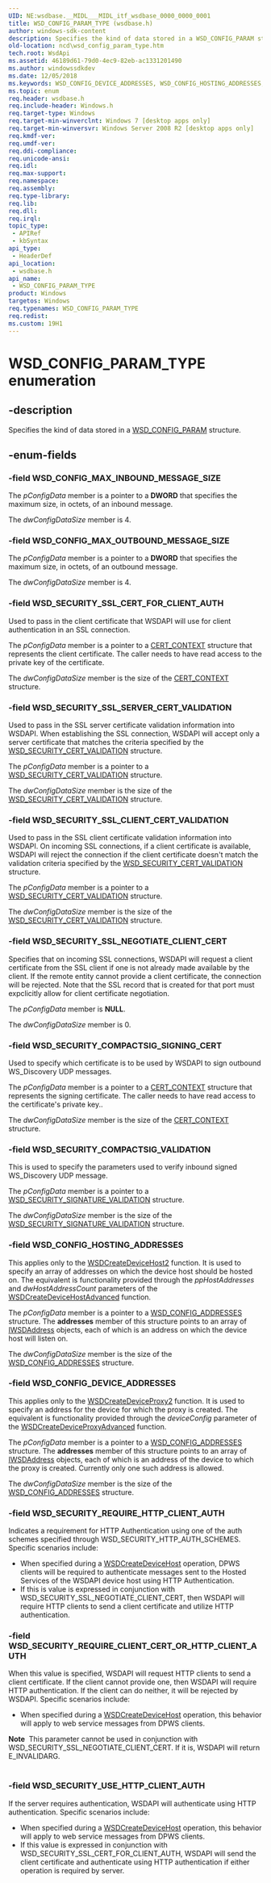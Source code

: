 ```yaml
---
UID: NE:wsdbase.__MIDL___MIDL_itf_wsdbase_0000_0000_0001
title: WSD_CONFIG_PARAM_TYPE (wsdbase.h)
author: windows-sdk-content
description: Specifies the kind of data stored in a WSD_CONFIG_PARAM structure.
old-location: ncd\wsd_config_param_type.htm
tech.root: WsdApi
ms.assetid: 46189d61-79d0-4ec9-82eb-ac1331201490
ms.author: windowssdkdev
ms.date: 12/05/2018
ms.keywords: WSD_CONFIG_DEVICE_ADDRESSES, WSD_CONFIG_HOSTING_ADDRESSES, WSD_CONFIG_MAX_INBOUND_MESSAGE_SIZE, WSD_CONFIG_MAX_OUTBOUND_MESSAGE_SIZE, WSD_CONFIG_PARAM_TYPE, WSD_CONFIG_PARAM_TYPE enumeration, WSD_SECURITY_COMPACTSIG_SIGNING_CERT, WSD_SECURITY_COMPACTSIG_VALIDATION, WSD_SECURITY_REQUIRE_CLIENT_CERT_OR_HTTP_CLIENT_AUTH, WSD_SECURITY_REQUIRE_HTTP_CLIENT_AUTH, WSD_SECURITY_SSL_CERT_FOR_CLIENT_AUTH, WSD_SECURITY_SSL_CLIENT_CERT_VALIDATION, WSD_SECURITY_SSL_NEGOTIATE_CLIENT_CERT, WSD_SECURITY_SSL_SERVER_CERT_VALIDATION, WSD_SECURITY_USE_HTTP_CLIENT_AUTH, ncd.wsd_config_param_type, wsdbase/WSD_CONFIG_DEVICE_ADDRESSES, wsdbase/WSD_CONFIG_HOSTING_ADDRESSES, wsdbase/WSD_CONFIG_MAX_INBOUND_MESSAGE_SIZE, wsdbase/WSD_CONFIG_MAX_OUTBOUND_MESSAGE_SIZE, wsdbase/WSD_CONFIG_PARAM_TYPE, wsdbase/WSD_SECURITY_COMPACTSIG_SIGNING_CERT, wsdbase/WSD_SECURITY_COMPACTSIG_VALIDATION, wsdbase/WSD_SECURITY_REQUIRE_CLIENT_CERT_OR_HTTP_CLIENT_AUTH, wsdbase/WSD_SECURITY_REQUIRE_HTTP_CLIENT_AUTH, wsdbase/WSD_SECURITY_SSL_CERT_FOR_CLIENT_AUTH, wsdbase/WSD_SECURITY_SSL_CLIENT_CERT_VALIDATION, wsdbase/WSD_SECURITY_SSL_NEGOTIATE_CLIENT_CERT, wsdbase/WSD_SECURITY_SSL_SERVER_CERT_VALIDATION, wsdbase/WSD_SECURITY_USE_HTTP_CLIENT_AUTH
ms.topic: enum
req.header: wsdbase.h
req.include-header: Windows.h
req.target-type: Windows
req.target-min-winverclnt: Windows 7 [desktop apps only]
req.target-min-winversvr: Windows Server 2008 R2 [desktop apps only]
req.kmdf-ver: 
req.umdf-ver: 
req.ddi-compliance: 
req.unicode-ansi: 
req.idl: 
req.max-support: 
req.namespace: 
req.assembly: 
req.type-library: 
req.lib: 
req.dll: 
req.irql: 
topic_type:
 - APIRef
 - kbSyntax
api_type:
 - HeaderDef
api_location:
 - wsdbase.h
api_name:
 - WSD_CONFIG_PARAM_TYPE
product: Windows
targetos: Windows
req.typenames: WSD_CONFIG_PARAM_TYPE
req.redist: 
ms.custom: 19H1
---
```


# WSD_CONFIG_PARAM_TYPE enumeration


## -description


Specifies the kind of data stored in a 
    <a href="https://docs.microsoft.com/windows/desktop/api/wsdbase/ns-wsdbase-_wsd_config_param">WSD_CONFIG_PARAM</a> structure.


## -enum-fields




### -field WSD_CONFIG_MAX_INBOUND_MESSAGE_SIZE

The <i>pConfigData</i> member is a pointer to a <b>DWORD</b> that specifies the maximum size,  in octets, of an inbound message.

The <i>dwConfigDataSize</i> member is 4.


### -field WSD_CONFIG_MAX_OUTBOUND_MESSAGE_SIZE

The <i>pConfigData</i> member is a pointer to a <b>DWORD</b> that specifies the maximum size, in octets, of an outbound message.

The <i>dwConfigDataSize</i> member is 4.


### -field WSD_SECURITY_SSL_CERT_FOR_CLIENT_AUTH

Used to pass in the client certificate that WSDAPI will use for client authentication in an SSL connection.

The <i>pConfigData</i> member is a pointer to a  <a href="https://docs.microsoft.com/windows/desktop/api/wincrypt/ns-wincrypt-_cert_context">CERT_CONTEXT</a> structure that represents the client certificate.  The caller needs to have read access to the private key of the certificate.

The <i>dwConfigDataSize</i> member is the size of the <a href="https://docs.microsoft.com/windows/desktop/api/wincrypt/ns-wincrypt-_cert_context">CERT_CONTEXT</a> structure.


### -field WSD_SECURITY_SSL_SERVER_CERT_VALIDATION

Used to pass in the SSL server certificate validation information into WSDAPI.  When establishing the SSL connection, WSDAPI will accept only a server certificate that matches the criteria specified by the <a href="https://docs.microsoft.com/windows/desktop/api/wsdbase/ns-wsdbase-_wsd_security_cert_validation">WSD_SECURITY_CERT_VALIDATION</a> structure.

The <i>pConfigData</i> member is a pointer to a <a href="https://docs.microsoft.com/windows/desktop/api/wsdbase/ns-wsdbase-_wsd_security_cert_validation">WSD_SECURITY_CERT_VALIDATION</a> structure.

The <i>dwConfigDataSize</i> member is the size of the <a href="https://docs.microsoft.com/windows/desktop/api/wsdbase/ns-wsdbase-_wsd_security_cert_validation">WSD_SECURITY_CERT_VALIDATION</a> structure.


### -field WSD_SECURITY_SSL_CLIENT_CERT_VALIDATION

Used to pass in the SSL client certificate validation information into WSDAPI.  On incoming SSL connections, if a client certificate is available, WSDAPI will reject the connection if the client certificate doesn't match the validation criteria specified by the <a href="https://docs.microsoft.com/windows/desktop/api/wsdbase/ns-wsdbase-_wsd_security_cert_validation">WSD_SECURITY_CERT_VALIDATION</a> structure.

The <i>pConfigData</i> member is a pointer to a <a href="https://docs.microsoft.com/windows/desktop/api/wsdbase/ns-wsdbase-_wsd_security_cert_validation">WSD_SECURITY_CERT_VALIDATION</a> structure.

The <i>dwConfigDataSize</i> member is the size of the <a href="https://docs.microsoft.com/windows/desktop/api/wsdbase/ns-wsdbase-_wsd_security_cert_validation">WSD_SECURITY_CERT_VALIDATION</a> structure.


### -field WSD_SECURITY_SSL_NEGOTIATE_CLIENT_CERT

Specifies that on incoming SSL connections, WSDAPI  will request a client certificate from the SSL client if one is not already made available by the client.  If the remote entity cannot provide a client certificate, the connection will be rejected.  Note that the SSL record that is created for that port must expclicitly allow for client certificate negotiation.

The <i>pConfigData</i> member is <b>NULL</b>.

The <i>dwConfigDataSize</i> member is 0.


### -field WSD_SECURITY_COMPACTSIG_SIGNING_CERT

Used to specify which certificate is to be used by WSDAPI to sign outbound WS_Discovery UDP messages.

The <i>pConfigData</i> member is a                                            pointer to a <a href="https://docs.microsoft.com/windows/desktop/api/wincrypt/ns-wincrypt-_cert_context">CERT_CONTEXT</a> structure  that represents the signing certificate.  The caller needs to have read access to the certificate's private key..

The <i>dwConfigDataSize</i> member is the size of the <a href="https://docs.microsoft.com/windows/desktop/api/wincrypt/ns-wincrypt-_cert_context">CERT_CONTEXT</a> structure.


### -field WSD_SECURITY_COMPACTSIG_VALIDATION

This is used to specify the parameters used to verify inbound signed WS_Discovery UDP message.

The <i>pConfigData</i> member is a                                            pointer to a <a href="https://docs.microsoft.com/windows/desktop/api/wsdbase/ns-wsdbase-_wsd_security_signature_validation">WSD_SECURITY_SIGNATURE_VALIDATION</a> structure.

The <i>dwConfigDataSize</i> member is the size of the <a href="https://docs.microsoft.com/windows/desktop/api/wsdbase/ns-wsdbase-_wsd_security_signature_validation">WSD_SECURITY_SIGNATURE_VALIDATION</a> structure.


### -field WSD_CONFIG_HOSTING_ADDRESSES

This applies only to the <a href="https://docs.microsoft.com/windows/desktop/api/wsdhost/nf-wsdhost-wsdcreatedevicehost2">WSDCreateDeviceHost2</a> function.  It is used to specify an array of addresses on which the device host should be hosted on.  The equivalent is functionality provided through the <i>ppHostAddresses</i> and <i>dwHostAddressCount</i> parameters of the <a href="https://docs.microsoft.com/windows/desktop/api/wsdhost/nf-wsdhost-wsdcreatedevicehostadvanced">WSDCreateDeviceHostAdvanced</a> function.

The <i>pConfigData</i> member is a                                            pointer to a <a href="https://docs.microsoft.com/windows/desktop/api/wsdbase/ns-wsdbase-_wsd_config_addresses">WSD_CONFIG_ADDRESSES</a> structure.  The <b>addresses</b> member of this structure points to an array of <a href="https://docs.microsoft.com/windows/desktop/api/wsdbase/nn-wsdbase-iwsdaddress">IWSDAddress</a> objects, each of which is an address on which the device host will listen on.

The <i>dwConfigDataSize</i> member is the size of the <a href="https://docs.microsoft.com/windows/desktop/api/wsdbase/ns-wsdbase-_wsd_config_addresses">WSD_CONFIG_ADDRESSES</a> structure.


### -field WSD_CONFIG_DEVICE_ADDRESSES

This applies only to the <a href="https://docs.microsoft.com/windows/desktop/api/wsdclient/nf-wsdclient-wsdcreatedeviceproxy2">WSDCreateDeviceProxy2</a> function.  It is used to specify an address for the device for which the proxy is created.  The equivalent is functionality provided through the <i>deviceConfig</i> parameter of the <a href="https://docs.microsoft.com/windows/desktop/api/wsdclient/nf-wsdclient-wsdcreatedeviceproxyadvanced">WSDCreateDeviceProxyAdvanced</a> function.

The <i>pConfigData</i> member is a                                            pointer to a <a href="https://docs.microsoft.com/windows/desktop/api/wsdbase/ns-wsdbase-_wsd_config_addresses">WSD_CONFIG_ADDRESSES</a> structure.  The <b>addresses</b> member of this structure points to an array of <a href="https://docs.microsoft.com/windows/desktop/api/wsdbase/nn-wsdbase-iwsdaddress">IWSDAddress</a> objects, each of which is an address of the device to which the proxy is created.  Currently only one such address is allowed.

The <i>dwConfigDataSize</i> member is the size of the <a href="https://docs.microsoft.com/windows/desktop/api/wsdbase/ns-wsdbase-_wsd_config_addresses">WSD_CONFIG_ADDRESSES</a> structure.


### -field WSD_SECURITY_REQUIRE_HTTP_CLIENT_AUTH

Indicates a requirement for HTTP Authentication using one of the auth schemes specified through WSD_SECURITY_HTTP_AUTH_SCHEMES. Specific scenarios include:

<ul>
<li>
When specified during a <a href="https://docs.microsoft.com/windows/desktop/api/wsdhost/nf-wsdhost-wsdcreatedevicehost">WSDCreateDeviceHost</a> operation, DPWS clients will be required to authenticate messages sent to the Hosted Services of the WSDAPI device host using HTTP Authentication.

</li>
<li>
If this is value is expressed in conjunction with WSD_SECURITY_SSL_NEGOTIATE_CLIENT_CERT, then WSDAPI will require HTTP clients to send a client certificate and utilize HTTP authentication. 

</li>
</ul>

### -field WSD_SECURITY_REQUIRE_CLIENT_CERT_OR_HTTP_CLIENT_AUTH

When this  value is specified, WSDAPI will request HTTP clients to send a client certificate. If the client cannot provide one, then WSDAPI will require  HTTP authentication. If the client can do neither, it will be rejected by WSDAPI. Specific scenarios include:

<ul>
<li>
When specified during a <a href="https://docs.microsoft.com/windows/desktop/api/wsdhost/nf-wsdhost-wsdcreatedevicehost">WSDCreateDeviceHost</a> operation, this behavior will apply to web service messages from DPWS clients.

</li>
</ul>
<div class="alert"><b>Note</b>  This parameter cannot be used in conjunction with WSD_SECURITY_SSL_NEGOTIATE_CLIENT_CERT. If it is, WSDAPI will return E_INVALIDARG.</div>
<div> </div>

### -field WSD_SECURITY_USE_HTTP_CLIENT_AUTH

If the server requires authentication, WSDAPI will authenticate using HTTP authentication. Specific scenarios include:

<ul>
<li>
When specified during a <a href="https://docs.microsoft.com/windows/desktop/api/wsdhost/nf-wsdhost-wsdcreatedevicehost">WSDCreateDeviceHost</a> operation, this behavior will apply to web service messages from DPWS clients.

</li>
<li>
If this value is expressed in conjunction with WSD_SECURITY_SSL_CERT_FOR_CLIENT_AUTH, WSDAPI will send the client certificate and authenticate using HTTP authentication if either operation is required by server.

</li>
</ul>
